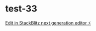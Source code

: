# test-33

[Edit in StackBlitz next generation editor ⚡️](https://stackblitz.com/~/github.com/Grayr3d/test-33)